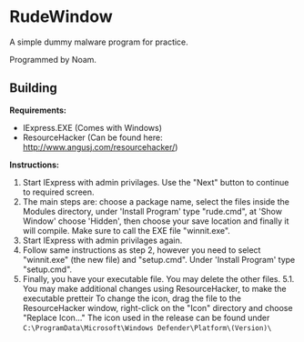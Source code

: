 # RudeWindow
A simple dummy malware program for practice.

Programmed by Noam.

## Building
**Requirements:**
- IExpress.EXE (Comes with Windows)
- ResourceHacker (Can be found here: http://www.angusj.com/resourcehacker/)

**Instructions:**
1. Start IExpress with admin privilages. Use the "Next" button to continue to required screen.
2. The main steps are: choose a package name, select the files inside the Modules directory, under 'Install Program' type "rude.cmd", at 'Show Window' choose 'Hidden', then choose your save location and finally it will compile. Make sure to call the EXE file "winnit.exe".
3. Start IExpress with admin privilages again.
4. Follow same instructions as step 2, however you need to select "winnit.exe" (the new file) and "setup.cmd". Under 'Install Program' type "setup.cmd".
5. Finally, you have your executable file. You may delete the other files.
5.1. You may make additional changes using ResourceHacker, to make the executable pretteir
To change the icon, drag the file to the ResourceHacker window, right-click on the "Icon" directory and choose "Replace Icon..."
The icon used in the release can be found under `C:\ProgramData\Microsoft\Windows Defender\Platform\(Version)\`
